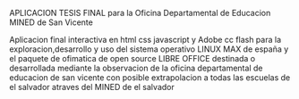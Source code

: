 APLICACION TESIS FINAL para la Oficina Departamental de Educacion MINED de San Vicente

Aplicacion final interactiva en html css javascript y Adobe cc flash para la exploracion,desarrollo y uso del sistema operativo LINUX MAX de españa
y el paquete de ofimatica de open source LIBRE OFFICE destinada o desarrollada mediante la observacion de la oficina departamental de educacion de san vicente con posible extrapolacion a todas las escuelas de el salvador atraves del MINED de el salvador

